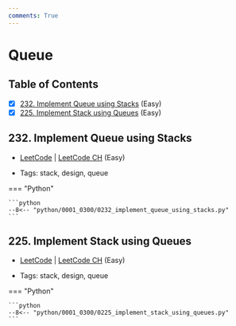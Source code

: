 ```yaml
---
comments: True
---
```


# Queue

## Table of Contents

- [x] [232. Implement Queue using Stacks](https://leetcode.cn/problems/implement-queue-using-stacks/) (Easy)
- [x] [225. Implement Stack using Queues](https://leetcode.cn/problems/implement-stack-using-queues/) (Easy)

## 232. Implement Queue using Stacks

-   [LeetCode](https://leetcode.com/problems/implement-queue-using-stacks/) | [LeetCode CH](https://leetcode.cn/problems/implement-queue-using-stacks/) (Easy)

-   Tags: stack, design, queue

=== "Python"

    ```python
    --8<-- "python/0001_0300/0232_implement_queue_using_stacks.py"
    ```



## 225. Implement Stack using Queues

-   [LeetCode](https://leetcode.com/problems/implement-stack-using-queues/) | [LeetCode CH](https://leetcode.cn/problems/implement-stack-using-queues/) (Easy)

-   Tags: stack, design, queue

=== "Python"

    ```python
    --8<-- "python/0001_0300/0225_implement_stack_using_queues.py"
    ```
